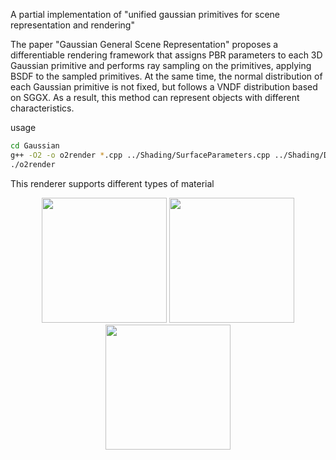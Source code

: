 A partial implementation of "unified gaussian primitives for scene representation and rendering"

The paper "Gaussian General Scene Representation" proposes a differentiable rendering framework that assigns PBR parameters to each 3D Gaussian primitive and performs ray sampling on the primitives, applying BSDF to the sampled primitives. At the same time, the normal distribution of each Gaussian primitive is not fixed, but follows a VNDF distribution based on SGGX. As a result, this method can represent objects with different characteristics.

usage
```bash
cd Gaussian
g++ -O2 -o o2render *.cpp ../Shading/SurfaceParameters.cpp ../Shading/Disney.cpp ../Shading/Fresnel.cpp ../Shading/Ggx.cpp ../MathLib/*.cpp ../SystemLib/MemoryAllocation.cpp -I../ -I/home/qinhaoran/libs/include -L/home/qinhaoran/libs/lib -lfcl -lccd -lcnpy -lz --std=c++11 -pthread
./o2render
```

This renderer supports different types of material
<p align="center">
  <img src="https://github.com/user-attachments/assets/edb5b2b9-2117-46d9-a257-5409e5803735" width="200">
  <img src="https://github.com/user-attachments/assets/24eb121f-de21-4bdf-93fd-3bcb628a812f" width="200">
  <img src="https://github.com/user-attachments/assets/0f12d1b9-ac65-4014-b629-513618cfcb41" width="200">
</p>
